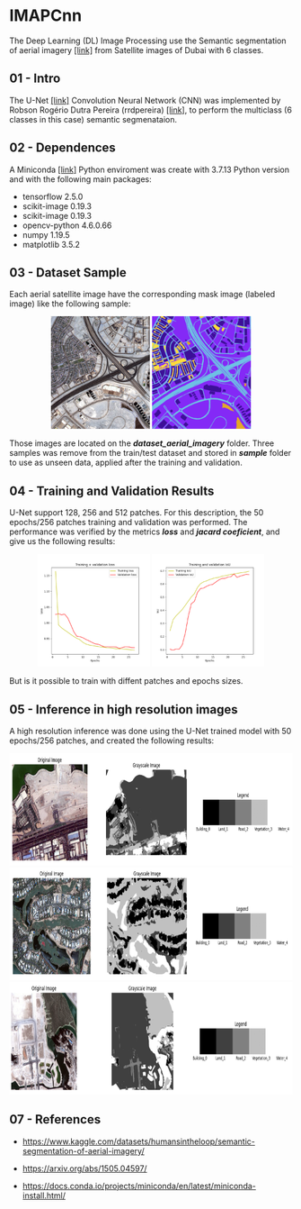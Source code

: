# IMAPCnn
The Deep Learning (DL) Image Processing use the Semantic segmentation of aerial imagery [[link]](https://www.kaggle.com/datasets/humansintheloop/semantic-segmentation-of-aerial-imagery/) from Satellite images of Dubai with 6 classes.

## 01 - Intro 

The U-Net [[link]](https://arxiv.org/abs/1505.04597/) Convolution Neural Network (CNN) was implemented by Robson Rogério Dutra Pereira (rrdpereira) [[link]](https://github.com/rrdpereira/), to perform the multiclass (6 classes in this case) semantic segmenataion.

## 02 - Dependences

A Miniconda [[link]](https://docs.conda.io/projects/miniconda/en/latest/miniconda-install.html/) Python enviroment was create with 3.7.13 Python version and with the following main packages:
* tensorflow              2.5.0
* scikit-image            0.19.3
* scikit-image            0.19.3
* opencv-python           4.6.0.66
* numpy                   1.19.5
* matplotlib              3.5.2

## 03 - Dataset Sample

Each aerial satellite image have the corresponding mask image (labeled image) like the following sample:

<p align="center">
  <img height=200px src="./docs/image_part_001.jpg" />
  <img height=200px src="./docs/image_part_001.png" />  
</p>

Those images are located on the ***dataset_aerial_imagery*** folder. Three samples was remove from the train/test dataset and stored in ***sample*** folder to use as unseen data, applied after the training and validation.

## 04 - Training and Validation Results

U-Net support 128, 256 and 512 patches. For this description, the 50 epochs/256 patches training and validation was performed. The performance was verified by the metrics ***loss*** and ***jacard coeficient***, and give us the following results:

<p align="center">
  <img height=200px src="./docs/sample_08_val_loss_Infc.png" />
  <img height=200px src="./docs/sample_09_val_jacard_coef_Infc.png" />  
</p>

But is it possible to train with diffent patches and epochs sizes.

## 05 - Inference in high resolution images

A high resolution inference was done using the U-Net trained model with 50 epochs/256 patches, and created the following results:

<p align="center">
  <img height=200px src="./docs/hi_res/predicted_arr_Infc1b.png" />
  <img height=200px src="./docs/hi_res/predicted_arr_Infc2b.png" />
  <img height=200px src="./docs/hi_res/predicted_arr_Infc3b.png" />
</p>

## 07 - References

 * https://www.kaggle.com/datasets/humansintheloop/semantic-segmentation-of-aerial-imagery/

 * https://arxiv.org/abs/1505.04597/

 * https://docs.conda.io/projects/miniconda/en/latest/miniconda-install.html/